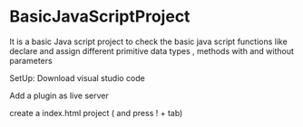 # BasicJavaScriptProject
It is a basic Java script project to check the basic java script functions like declare and assign different primitive data types , methods with and without parameters

SetUp:
Download visual studio code 

Add a plugin as live server 

create a index.html project ( and press ! + tab)

